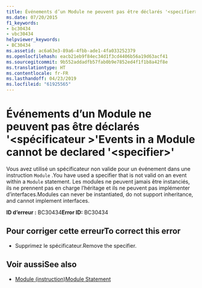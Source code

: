 ```yaml
---
title: Événements d’un Module ne peuvent pas être déclarés '<specifier>'
ms.date: 07/20/2015
f1_keywords:
- bc30434
- vbc30434
helpviewer_keywords:
- BC30434
ms.assetid: ac6a63e3-89a6-4fbb-ade1-4fa033252379
ms.openlocfilehash: eacb21eb9f84ec34d1f3cd4406b56a19d63acf41
ms.sourcegitcommit: 9b552addadfb57fab0b9e7852ed4f1f1b8a42f8e
ms.translationtype: HT
ms.contentlocale: fr-FR
ms.lasthandoff: 04/23/2019
ms.locfileid: "61925565"
---
```

# <a name="events-in-a-module-cannot-be-declared-specifier"></a><span data-ttu-id="e92d1-102">Événements d’un Module ne peuvent pas être déclarés '\<spécificateur >'</span><span class="sxs-lookup"><span data-stu-id="e92d1-102">Events in a Module cannot be declared '\<specifier>'</span></span>
<span data-ttu-id="e92d1-103">Vous avez utilisé un spécificateur non valide pour un événement dans une instruction `Module` .</span><span class="sxs-lookup"><span data-stu-id="e92d1-103">You have used a specifier that is not valid on an event within a `Module` statement.</span></span> <span data-ttu-id="e92d1-104">Les modules ne peuvent jamais être instanciés, ils ne prennent pas en charge l’héritage et ils ne peuvent pas implémenter d’interfaces.</span><span class="sxs-lookup"><span data-stu-id="e92d1-104">Modules can never be instantiated, do not support inheritance, and cannot implement interfaces.</span></span>  
  
 <span data-ttu-id="e92d1-105">**ID d’erreur :** BC30434</span><span class="sxs-lookup"><span data-stu-id="e92d1-105">**Error ID:** BC30434</span></span>  
  
## <a name="to-correct-this-error"></a><span data-ttu-id="e92d1-106">Pour corriger cette erreur</span><span class="sxs-lookup"><span data-stu-id="e92d1-106">To correct this error</span></span>  
  
- <span data-ttu-id="e92d1-107">Supprimez le spécificateur.</span><span class="sxs-lookup"><span data-stu-id="e92d1-107">Remove the specifier.</span></span>  
  
## <a name="see-also"></a><span data-ttu-id="e92d1-108">Voir aussi</span><span class="sxs-lookup"><span data-stu-id="e92d1-108">See also</span></span>

- [<span data-ttu-id="e92d1-109">Module (instruction)</span><span class="sxs-lookup"><span data-stu-id="e92d1-109">Module Statement</span></span>](../../visual-basic/language-reference/statements/module-statement.md)
